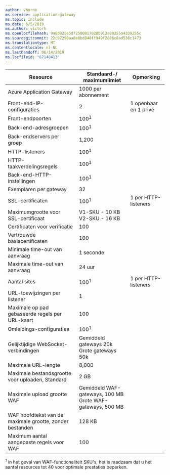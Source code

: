```yaml
---
author: vhorne
ms.service: application-gateway
ms.topic: include
ms.date: 6/5/2019
ms.author: victorh
ms.openlocfilehash: 9a8d925e5d72500817028b913a80255a4339255c
ms.sourcegitcommit: 22c97298aa0e8bd848ff949f2886c8ad538c1473
ms.translationtype: MT
ms.contentlocale: nl-NL
ms.lasthandoff: 06/14/2019
ms.locfileid: "67148413"
---
```

| Resource | Standaard-/ maximumlimiet | Opmerking |
| --- | --- | --- |
| Azure Application Gateway |1000 per abonnement | |
| Front-end-IP-configuraties |2 |1 openbaar en 1 privé |
| Front-endpoorten |100<sup>1</sup> | |
| Back-end-adresgroepen |100<sup>1</sup> | |
| Back-endservers per groep |1,200 | |
| HTTP-listeners |100<sup>1</sup> | |
| HTTP-taakverdelingsregels |100<sup>1</sup> | |
| Back-end-HTTP-instellingen |100<sup>1</sup> | |
| Exemplaren per gateway |32 | |
| SSL-certificaten |100<sup>1</sup> |1 per HTTP-listeners |
| Maximumgrootte voor SSL-certificaat |V1-SKU - 10 KB<br>V2-SKU - 16 KB| |
| Certificaten voor verificatie |100 | |
| Vertrouwde basiscertificaten |100 | |
| Minimale time-out van aanvraag |1 seconde | |
| Maximale time-out van aanvraag |24 uur | |
| Aantal sites |100<sup>1</sup> |1 per HTTP-listeners |
| URL-toewijzingen per listener |1 | |
| Maximale op pad gebaseerde regels per URL-kaart|100||
| Omleidings-configuraties |100<sup>1</sup>| |
| Gelijktijdige WebSocket-verbindingen |Gemiddeld gateways 20k<br> Grote gateways 50k| |
| Maximale URL-lengte|8,000||
| Maximale bestandsgrootte voor uploaden, Standard |2 GB | |
| Maximale upload grootte WAF |Gemiddeld WAF-gateways, 100 MB<br>Grote WAF-gateways, 500 MB| |
| WAF hoofdtekst van de maximale grootte, zonder bestanden|128 KB||
|Maximum aantal aangepaste regels voor WAF|100||

<sup>1</sup> in het geval van WAF-functionaliteit SKU's, het is raadzaam dat u het aantal resources tot 40 voor optimale prestaties beperken.
